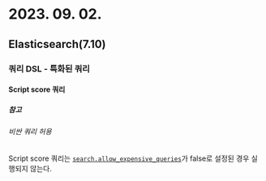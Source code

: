 # 2023. 09. 02.

## Elasticsearch(7.10)

### 쿼리 DSL - 특화된 쿼리

#### Script score 쿼리

##### 참고

###### 비싼 쿼리 허용

Script score 쿼리는 [`search.allow_expensive_queries`][allow-expensive-queries]가 false로 설정된 경우 실행되지 않는다.



[allow-expensive-queries]: https://www.elastic.co/guide/en/elasticsearch/reference/7.10/query-dsl.html#query-dsl-allow-expensive-queries